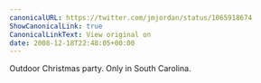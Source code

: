 ```yaml
---
canonicalURL: https://twitter.com/jmjordan/status/1065918674
ShowCanonicalLink: true
CanonicalLinkText: View original on
date: 2008-12-18T22:48:05+00:00
---
```

Outdoor Christmas party. Only in South Carolina.